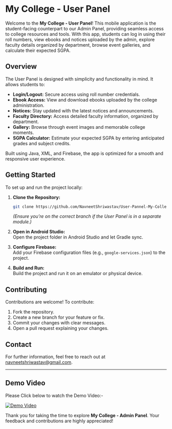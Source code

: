 # My College - User Panel

Welcome to the **My College - User Panel**! This mobile application is the student-facing counterpart to our Admin Panel, providing seamless access to college resources and tools. With this app, students can log in using their roll numbers, view ebooks and notices uploaded by the admin, explore faculty details organized by department, browse event galleries, and calculate their expected SGPA.

## Overview

The User Panel is designed with simplicity and functionality in mind. It allows students to:
- **Login/Logout:** Secure access using roll number credentials.
- **Ebook Access:** View and download ebooks uploaded by the college administration.
- **Notices:** Stay updated with the latest notices and announcements.
- **Faculty Directory:** Access detailed faculty information, organized by department.
- **Gallery:** Browse through event images and memorable college moments.
- **SGPA Calculator:** Estimate your expected SGPA by entering anticipated grades and subject credits.

Built using Java, XML, and Firebase, the app is optimized for a smooth and responsive user experience.

## Getting Started

To set up and run the project locally:

1. **Clone the Repository:**
   ```bash
   git clone https://github.com/NavneetShriwastav/User-Pannel-My-College.git
   ```
   *(Ensure you’re on the correct branch if the User Panel is in a separate module.)*

2. **Open in Android Studio:**  
   Open the project folder in Android Studio and let Gradle sync.

3. **Configure Firebase:**  
   Add your Firebase configuration files (e.g., `google-services.json`) to the project.

4. **Build and Run:**  
   Build the project and run it on an emulator or physical device.

## Contributing

Contributions are welcome! To contribute:
1. Fork the repository.
2. Create a new branch for your feature or fix.
3. Commit your changes with clear messages.
4. Open a pull request explaining your changes.

## Contact

For further information, feel free to reach out at [navneetshriwastav@gmail.com](mailto:navneetshriwastav@gmail.com).

---
## Demo Video

Please Click below to watch the Demo Video:-

[![Demo Video](https://m.media-amazon.com/images/I/61yoxKi1PaL.png)](https://youtube.com/shorts/PDbq6z7UCkw?si=pInG8Oq6PV7ejcQg)


Thank you for taking the time to explore **My College - Admin Panel**. Your feedback and contributions are highly appreciated!

